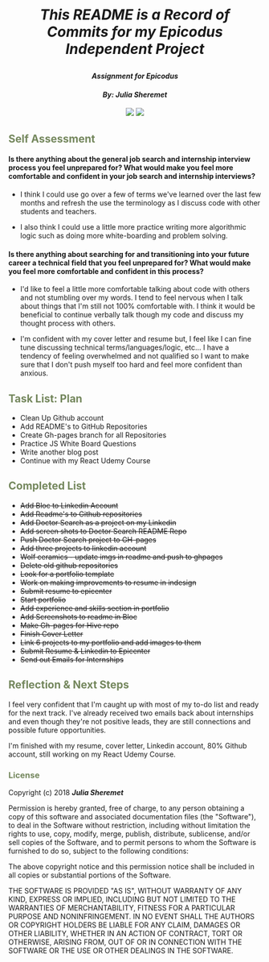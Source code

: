 # _<p align="center">This README is a Record of Commits for my Epicodus Independent Project</p>_

#### _<p align="center">Assignment for Epicodus</p>_

#### _**<p align="center">By: Julia Sheremet</p>**_

<p align="center">  
<a href="https://opensource.org/licenses/MIT"><img src="https://img.shields.io/badge/license-MIT-blue.svg"></a>
<a href="https://github.com/RichardLitt/standard-readme"><img src="https://img.shields.io/badge/readme%20style-standard-brightgreen.svg?style=flat-square"></a>
</p>


## <span style="color:#74875d;">Self Assessment</span>
#### Is there anything about the general job search and internship interview process you feel unprepared for? What would make you feel more comfortable and confident in your job search and internship interviews?

* I think I could use go over a few of terms we've learned over the last few months and refresh the use the terminology as I discuss code with other students and teachers.

* I also think I could use a little more practice writing more algorithmic logic such as doing more white-boarding and problem solving.

#### Is there anything about searching for and transitioning into your future career a technical field that you feel unprepared for? What would make you feel more comfortable and confident in this process?

* I'd like to feel a little more comfortable talking about code with others and not stumbling over my words. I tend to feel nervous when I talk about things that I'm still not 100% comfortable with. I think it would be beneficial to continue verbally talk though my code and discuss my thought process with others.

* I'm confident with my cover letter and resume but, I feel like I can fine tune discussing technical terms/languages/logic, etc... I have a tendency of feeling overwhelmed and not qualified so I want to make sure that I don't push myself too hard and feel more confident than anxious.

## <span style="color:#74875d;">Task List: Plan</span>
* Clean Up Github account
* Add README's to GitHub Repositories
* Create Gh-pages branch for all Repositories
* Practice JS White Board Questions
* Write another blog post
* Continue with my React Udemy Course

## <span style="color:#74875d;">Completed List</span>
* <strike>Add Bloc to Linkedin Account</strike>
* <strike>Add Readme's to Github repositories</strike>
* <strike>Add Doctor Search as a project on my Linkedin</strike>
* <strike>Add screen shots to Doctor Search README Repo</strike>
* <strike>Push Doctor Search project to GH-pages</strike>
* <strike>Add three projects to linkedin account</strike>
* <strike>Wolf ceramics - update imgs in readme and push to ghpages</strike>
* <strike>Delete old github repositories</strike>
* <strike>Look for a portfolio template</strike>
* <strike>Work on making improvements to resume in indesign</strike>
* <strike>Submit resume to epicenter</strike>
* <strike>Start portfolio</strike>
* <strike>Add experience and skills section in portfolio</strike>
* <strike>Add Screenshots to readme in Bloc</strike>
* <strike>Make Gh-pages for Hive repo</strike>
* <strike>Finish Cover Letter</strike>
* <strike>Link 6 projects to my portfolio and add images to them</strike>
* <strike>Submit Resume & Linkedin to Epicenter</strike>
* <strike>Send out Emails for Internships</strike>


## <span style="color:#74875d;">Reflection & Next Steps</span>

I feel very confident that I'm caught up with most of my to-do list and ready for the next track. I've already received two emails back about internships and even though they're not positive leads, they are still connections and possible future opportunities.

I'm finished with my resume, cover letter, Linkedin account, 80% Github account, still working on my React Udemy Course.



### <span style="color:#74875d;">License</span>

Copyright (c) 2018 ****_Julia Sheremet_****

Permission is hereby granted, free of charge, to any person obtaining a copy of this software and associated documentation files (the "Software"), to deal in the Software without restriction, including without limitation the rights to use, copy, modify, merge, publish, distribute, sublicense, and/or sell copies of the Software, and to permit persons to whom the Software is furnished to do so, subject to the following conditions:

The above copyright notice and this permission notice shall be included in all copies or substantial portions of the Software.

THE SOFTWARE IS PROVIDED "AS IS", WITHOUT WARRANTY OF ANY KIND, EXPRESS OR IMPLIED, INCLUDING BUT NOT LIMITED TO THE WARRANTIES OF MERCHANTABILITY, FITNESS FOR A PARTICULAR PURPOSE AND NONINFRINGEMENT. IN NO EVENT SHALL THE AUTHORS OR COPYRIGHT HOLDERS BE LIABLE FOR ANY CLAIM, DAMAGES OR OTHER LIABILITY, WHETHER IN AN ACTION OF CONTRACT, TORT OR OTHERWISE, ARISING FROM, OUT OF OR IN CONNECTION WITH THE SOFTWARE OR THE USE OR OTHER DEALINGS IN THE SOFTWARE.
